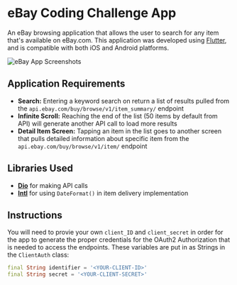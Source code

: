 # eBay Coding Challenge App
An eBay browsing application that allows the user to search for any item that's available on eBay.com. This application was developed using [Flutter](https://flutter.dev/), and is compatible with both iOS and Android platforms. 

![eBay App Screenshots](https://i.imgur.com/V6u8RC5.png)

## Application Requirements
- **Search:** Entering a keyword search on return a list of results pulled from the `api.ebay.com/buy/browse/v1/item_summary/` endpoint
- **Infinite Scroll:** Reaching the end of the list (50 items by default from API) will generate another API call to load more results 
- **Detail Item Screen:** Tapping an item in the list goes to another screen that pulls detailed information about specific item from the `api.ebay.com/buy/browse/v1/item/` endpoint

## Libraries Used
- **[Dio](https://pub.dev/packages/dio)** for making API calls 
- **[Intl](https://pub.dev/packages/intl)** for using `DateFormat()` in item delivery implementation

## Instructions
You will need to provie your own `client_ID` and `client_secret` in order for the app to generate the proper credentials for the OAuth2 Authorization that is needed to access the endpoints. 
These variables are put in as Strings in the `ClientAuth` class:
```dart
final String identifier = '<YOUR-CLIENT-ID>'
final String secret = '<YOUR-CLIENT-SECRET>'
```
